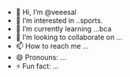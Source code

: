 - 👋 Hi, I’m @veeesal
- 👀 I’m interested in ..sports.
- 🌱 I’m currently learning ...bca
- 💞️ I’m looking to collaborate on ...
- 📫 How to reach me ...
- 😄 Pronouns: ...
- ⚡ Fun fact: ...

<!---
veeesal/veeesal is a ✨ special ✨ repository because its `README.md` (this file) appears on your GitHub profile.
You can click the Preview link to take a look at your changes.
--->
